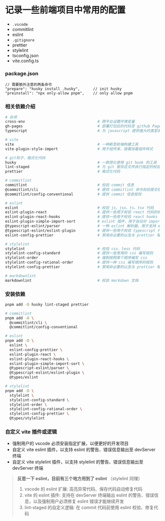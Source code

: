 # 记录一些前端项目中常用的配置

- `.vscode`
- commitlint
- eslint
- `.gitignore`
- prettier
- stylelint
- tsconfig.json
- vite.config.ts

### package.json

```jsonc
// 需要额外注意的两条命令
"prepare": "husky install .husky",      // init husky
"preinstall": "npx only-allow pnpm",    // only allow pnpm
```

### 相关依赖介绍

```bash
# 杂项
cross-env                                 # 跨平台设置环境变量
gh-pages                                  # 部署打包后的代码至 github Pages
typescript                                # 为 javascript 提供强大的类型系统

# vite
vite                                      # 一种新型前端构建工具
vite-plugin-style-import                  # 用于组件库，按需加载组件样式

# git钩子、格式化代码
husky                                     # 一款简化使用 git hook 的工具
lint-staged                               # 为 git 暂存区文件执行指定的校验程序
prettier                                  # 格式化代码

# commitlint
commitlint                                # 校验 commit 信息
@commitlint/cli                           # 提供 commitlint 命令校验提交信息规范
@commitlint/config-conventional           # 提供 commit 信息规则

# eslint
eslint                                    # 校验 js、jsx、ts、tsx 代码
eslint-plugin-react                       # 提供一些用于校验 react 代码的规则
eslint-plugin-react-hooks                 # 提供一些用于校验 react hooks 代码的规则
eslint-plugin-simple-import-sort          # eslint 插件，用于自动对 import、export 语句以一定的规则排序
@typescript-eslint/parser                 # 一种 eslint 解析器，用于支持 eslint 解析 typescript
@typescript-eslint/eslint-plugin          # 提供一些用于校验 typescript 代码的规则
eslint-config-prettier                    # 禁用非必要的以及与 prettier 有冲突的规则

# stylelint
stylelint                                 # 校验 css、less 代码
stylelint-config-standard                 # 提供一些常用的 css 编写规则
stylelint-order                           # 强制按照某个顺序编写 css
stylelint-config-rational-order           # 提供一种 css 编写顺序的规则
stylelint-config-prettier                 # 禁用非必要的以及与 prettier 有冲突的规则

# markdownlint
markdownlint                              # 校验 markdown 文档
```

### 安装依赖

```bash
pnpm add -D husky lint-staged prettier

# commitlint
pnpm add -D \
  @commitlint/cli \
  @commitlint/config-conventional

# eslint
pnpm add -D \
  eslint \
  eslint-config-prettier \
  eslint-plugin-react \
  eslint-plugin-react-hooks \
  eslint-plugin-simple-import-sort \
  @typescript-eslint/parser \
  @typescript-eslint/eslint-plugin \
  @types/eslint

# stylelint
pnpm add -D \
  stylelint \
  stylelint-config-standard \
  stylelint-order \
  stylelint-config-rational-order \
  stylelint-config-prettier \
  @types/stylelint
```

### 自定义 vite 插件或逻辑

- 强制用户的 vscode 必须安装指定扩展，以便更好的开发项目
- 自定义 vite eslint 插件，以支持 eslint 的警告、错误信息输出至 devServer 终端
- 自定义 vite stylelint 插件，以支持 stylelint 的警告、错误信息输出至 devServer 终端

> **反思一下 eslint，目前有三个地方用到了 eslint** （stylelint 同理）
>
> 1. vscode 的 eslint 扩展: 高亮异常代码、保存代码自动修复代码
> 2. vite 的 eslint 插件: 支持在 devServer 终端输出 eslint 的警告、错误信息，以及强制用户必须修复 eslint 错误才能继续开发
> 3. lint-staged 的自定义逻辑: 在 commit 代码前使用 eslint 校验、修复代码
